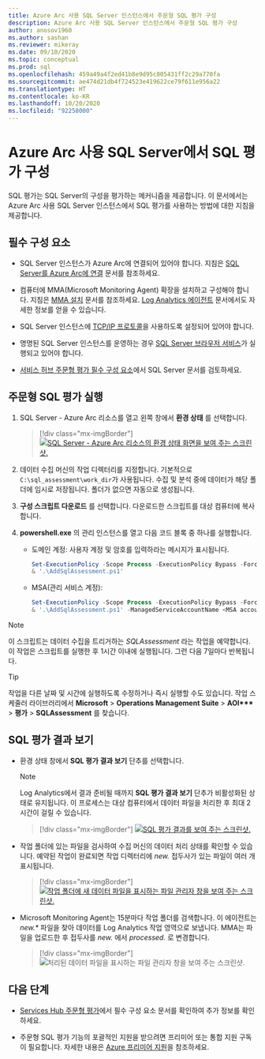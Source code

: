```yaml
---
title: Azure Arc 사용 SQL Server 인스턴스에서 주문형 SQL 평가 구성
description: Azure Arc 사용 SQL Server 인스턴스에서 주문형 SQL 평가 구성
author: anosov1960
ms.author: sashan
ms.reviewer: mikeray
ms.date: 09/10/2020
ms.topic: conceptual
ms.prod: sql
ms.openlocfilehash: 459a49a4f2ed41b8e9d95c805431ff2c29a770fa
ms.sourcegitcommit: ae474d21db4f724523e419622ce79f611e956a22
ms.translationtype: HT
ms.contentlocale: ko-KR
ms.lasthandoff: 10/20/2020
ms.locfileid: "92258000"
---
```

# <a name="configure-sql-assessment-on-an-azure-arc-enabled-sql-server-instance"></a>Azure Arc 사용 SQL Server에서 SQL 평가 구성

SQL 평가는 SQL Server의 구성을 평가하는 메커니즘을 제공합니다. 이 문서에서는 Azure Arc 사용 SQL Server 인스턴스에서 SQL 평가를 사용하는 방법에 대한 지침을 제공합니다.

## <a name="prerequisites"></a>필수 구성 요소

* SQL Server 인스턴스가 Azure Arc에 연결되어 있어야 합니다. 지침은 [SQL Server를 Azure Arc에 연결](connect.md) 문서를 참조하세요.

* 컴퓨터에 MMA(Microsoft Monitoring Agent) 확장을 설치하고 구성해야 합니다. 지침은 [MMA 설치](configure-advanced-data-security.md#install-microsoft-monitoring-agent-mma) 문서를 참조하세요. [Log Analytics 에이전트](/azure/azure-monitor/platform/log-analytics-agent) 문서에서도 자세한 정보를 얻을 수 있습니다.

* SQL Server 인스턴스에 [TCP/IP 프로토콜](../../database-engine/configure-windows/enable-or-disable-a-server-network-protocol.md)을 사용하도록 설정되어 있어야 합니다.

* 명명된 SQL Server 인스턴스를 운영하는 경우 [SQL Server 브라우저 서비스](../../tools/configuration-manager/sql-server-browser-service.md)가 실행되고 있어야 합니다.

* [서비스 허브 주문형 평가 필수 구성 요소](/services-hub/health/assessment-prereq-docs#on-demand-assessment-prerequisite-documents)에서 SQL Server 문서를 검토하세요.

## <a name="run-on-demand-sql-assessment"></a>주문형 SQL 평가 실행

1. SQL Server - Azure Arc 리소스를 열고 왼쪽 창에서 **환경 상태** 를 선택합니다.

   > [!div class="mx-imgBorder"]
   > [ ![SQL Server - Azure Arc 리소스의 환경 상태 화면을 보여 주는 스크린샷.](media/assess/sql-assessment-heading-sql-server-arc.png) ](media/assess/sql-assessment-heading-sql-server-arc.png#lightbox)

1. 데이터 수집 머신의 작업 디렉터리를 지정합니다. 기본적으로 `C:\sql_assessment\work_dir`가 사용됩니다. 수집 및 분석 중에 데이터가 해당 폴더에 임시로 저장됩니다. 폴더가 없으면 자동으로 생성됩니다.

1. **구성 스크립트 다운로드** 를 선택합니다. 다운로드한 스크립트를 대상 컴퓨터에 복사합니다.

1. **powershell.exe** 의 관리 인스턴스를 열고 다음 코드 블록 중 하나를 실행합니다.

   * 도메인 계정:  사용자 계정 및 암호를 입력하라는 메시지가 표시됩니다.

      ```powershell
      Set-ExecutionPolicy -Scope Process -ExecutionPolicy Bypass -Force
      & '.\AddSqlAssessment.ps1'
      ```

   * MSA(관리 서비스 계정):

      ```powershell
      Set-ExecutionPolicy -Scope Process -ExecutionPolicy Bypass -Force
      & '.\AddSqlAssessment.ps1' -ManagedServiceAccountName <MSA account name>
      ```

> [!NOTE]
> 이 스크립트는 데이터 수집을 트리거하는 *SQLAssessment* 라는 작업을 예약합니다. 이 작업은 스크립트를 실행한 후 1시간 이내에 실행됩니다. 그런 다음 7일마다 반복됩니다.

> [!TIP]
> 작업을 다른 날짜 및 시간에 실행하도록 수정하거나 즉시 실행할 수도 있습니다. 작업 스케줄러 라이브러리에서 **Microsoft** > **Operations Management Suite** > **AOI\*\*\***  > **평가** > **SQLAssessment** 를 찾습니다.

## <a name="view-sql-assessment-results"></a>SQL 평가 결과 보기

* 환경 상태 창에서 **SQL 평가 결과 보기** 단추를 선택합니다.

   > [!NOTE]
   > Log Analytics에서 결과 준비될 때까지 **SQL 평가 결과 보기** 단추가 비활성화된 상태로 유지됩니다. 이 프로세스는 대상 컴퓨터에서 데이터 파일을 처리한 후 최대 2시간이 걸릴 수 있습니다.

   > [!div class="mx-imgBorder"]
   > [ ![SQL 평가 결과를 보여 주는 스크린샷.](media/assess/sql-assessment-results.png) ](media/assess/sql-assessment-results.png#lightbox)

* 작업 폴더에 있는 파일을 검사하여 수집 머신의 데이터 처리 상태를 확인할 수 있습니다. 예약된 작업이 완료되면 작업 디렉터리에 _new._ 접두사가 있는 파일이 여러 개 표시됩니다.

   > [!div class="mx-imgBorder"]
   > [ ![작업 폴더에 새 데이터 파일을 표시하는 파일 관리자 창을 보여 주는 스크린샷.](media/assess/sql-assessment-data-files-ready.png) ](media/assess/sql-assessment-data-files-ready.png#lightbox)

* Microsoft Monitoring Agent는 15분마다 작업 폴더를 검색합니다. 이 에이전트는 _new.*_ 파일을 찾아 데이터를 Log Analytics 작업 영역으로 보냅니다. MMA는 파일을 업로드한 후 접두사를 _new._ 에서 _processed._ 로 변경합니다.

   > [!div class="mx-imgBorder"]
   > ![처리된 데이터 파일을 표시하는 파일 관리자 창을 보여 주는 스크린샷.](media/assess/sql-assessment-data-files-processed.png)

## <a name="next-steps"></a>다음 단계

* [Services Hub 주문형 평가](/services-hub/health/assessment-prereq-docs#on-demand-assessment-prerequisite-documents)에서 필수 구성 요소 문서를 확인하여 추가 정보를 확인하세요.

* 주문형 SQL 평가 기능의 포괄적인 지원을 받으려면 프리미어 또는 통합 지원 구독이 필요합니다. 자세한 내용은 [Azure 프리미어 지원](https://azure.microsoft.com/support/plans/premier)을 참조하세요.
